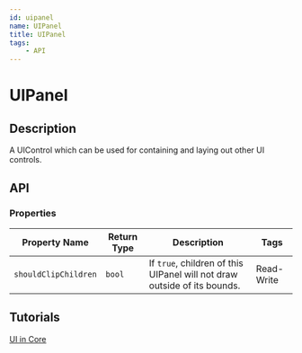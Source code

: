 ```yaml
---
id: uipanel
name: UIPanel
title: UIPanel
tags:
    - API
---
```


# UIPanel

## Description

A UIControl which can be used for containing and laying out other UI controls.

## API

### Properties

| Property Name | Return Type | Description | Tags |
| -------- | ----------- | ----------- | ---- |
| `shouldClipChildren` | `bool` | If `true`, children of this UIPanel will not draw outside of its bounds. | Read-Write |

## Tutorials

[UI in Core](../tutorials/ui_reference.md)
